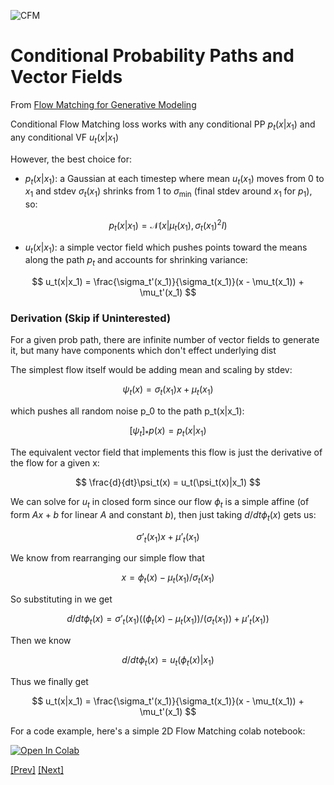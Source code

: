 ![CFM](../../Images/Screenshot%202024-12-29%20at%203.11.54 PM.png)

# Conditional Probability Paths and Vector Fields

From [Flow Matching for Generative Modeling](https://arxiv.org/pdf/2210.02747)

Conditional Flow Matching loss works with any conditional PP $p_t(x|x_1)$ and any conditional VF $u_t(x|x_1)$

However, the best choice for:

- $p_t(x|x_1)$: a Gaussian at each timestep where mean $u_t(x_1)$ moves from 0 to $x_1$ and stdev $\sigma_t(x_1)$ shrinks from 1 to $\sigma_{\text{min}}$ (final stdev around $x_1$ for $p_1$), so: 
    
$$
p_t(x|x_1) = \mathcal{N}(x|\mu_t(x_1), \sigma_t(x_1)^2I)
$$
    
- $u_t(x|x_1)$: a simple vector field which pushes points toward the means along the path $p_t$ and accounts for shrinking variance: 
    
$$
u_t(x|x_1) = \frac{\sigma_t'(x_1)}{\sigma_t(x_1)}(x - \mu_t(x_1)) + \mu_t'(x_1)
$$
    

### Derivation (Skip if Uninterested)

For a given prob path, there are infinite number of vector fields to generate it, but many have components which don't effect underlying dist

The simplest flow itself would be adding mean and scaling by stdev:

$$
\psi_t(x) = \sigma_t(x_1)x + \mu_t(x_1)
$$

which pushes all random noise p_0 to the path p_t(x|x_1):

$$
[\psi_t]_* p(x) = p_t(x|x_1)
$$

The equivalent vector field that implements this flow is just the derivative of the flow for a given x:

$$
\frac{d}{dt}\psi_t(x) = u_t(\psi_t(x)|x_1)
$$

We can solve for $u_t$ in closed form since our flow $\phi_t$ is a simple affine (of form $Ax + b$ for linear $A$ and constant $b$), then just taking $d/dt\phi_t(x)$ gets us:

$$
\sigma’_t(x_1)x + \mu’_t(x_1)
$$

We know from rearranging our simple flow that 

$$
x = \phi_t(x) - \mu_t(x_1) / \sigma_t(x_1)
$$

So substituting in we get 

$$
d/dt \phi_t(x) = \sigma’_t(x_1) ((\phi_t(x) - \mu_t(x_1))/(\sigma_t(x_1)) + \mu’_t(x_1))
$$

Then we know

$$
d/dt \phi_t(x) = u_t(\phi_t(x)|x_1)
$$

Thus we finally get 

$$
u_t(x|x_1) = \frac{\sigma_t'(x_1)}{\sigma_t(x_1)}(x - \mu_t(x_1)) + \mu_t'(x_1)
$$

For a code example, here's a simple 2D Flow Matching colab notebook: 

[![Open In Colab](https://colab.research.google.com/assets/colab-badge.svg)](https://colab.research.google.com/drive/1DPXh1Qw1GXGGpgBLy7qjGvkH1MgB9lxz#scrollTo=SRoDWaO7mEW9)

[[Prev]](./Conditional%20Flow%20Matching.md) [[Next]](../3.4:%20Diffusion%20and%20Optimal%20Transport%20as%20Flows/Diffusion%20Flow.md)